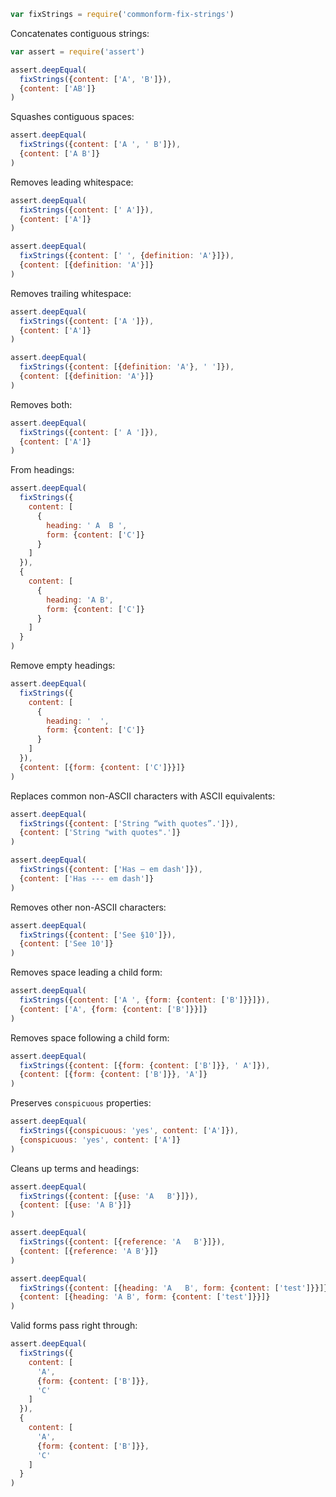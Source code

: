 ```javascript
var fixStrings = require('commonform-fix-strings')
```

Concatenates contiguous strings:

```javascript
var assert = require('assert')

assert.deepEqual(
  fixStrings({content: ['A', 'B']}),
  {content: ['AB']}
)
```

Squashes contiguous spaces:

```javascript
assert.deepEqual(
  fixStrings({content: ['A ', ' B']}),
  {content: ['A B']}
)
```

Removes leading whitespace:

```javascript
assert.deepEqual(
  fixStrings({content: [' A']}),
  {content: ['A']}
)

assert.deepEqual(
  fixStrings({content: [' ', {definition: 'A'}]}),
  {content: [{definition: 'A'}]}
)
```

Removes trailing whitespace:

```javascript
assert.deepEqual(
  fixStrings({content: ['A ']}),
  {content: ['A']}
)

assert.deepEqual(
  fixStrings({content: [{definition: 'A'}, ' ']}),
  {content: [{definition: 'A'}]}
)
```

Removes both:

```javascript
assert.deepEqual(
  fixStrings({content: [' A ']}),
  {content: ['A']}
)
```

From headings:

```javascript
assert.deepEqual(
  fixStrings({
    content: [
      {
        heading: ' A  B ',
        form: {content: ['C']}
      }
    ]
  }),
  {
    content: [
      {
        heading: 'A B',
        form: {content: ['C']}
      }
    ]
  }
)
```

Remove empty headings:

```javascript
assert.deepEqual(
  fixStrings({
    content: [
      {
        heading: '  ',
        form: {content: ['C']}
      }
    ]
  }),
  {content: [{form: {content: ['C']}}]}
)
```

Replaces common non-ASCII characters with ASCII equivalents:

```javascript
assert.deepEqual(
  fixStrings({content: ['String “with quotes”.']}),
  {content: ['String "with quotes".']}
)

assert.deepEqual(
  fixStrings({content: ['Has — em dash']}),
  {content: ['Has --- em dash']}
)
```

Removes other non-ASCII characters:

```javascript
assert.deepEqual(
  fixStrings({content: ['See §10']}),
  {content: ['See 10']}
)
```

Removes space leading a child form:

```javascript
assert.deepEqual(
  fixStrings({content: ['A ', {form: {content: ['B']}}]}),
  {content: ['A', {form: {content: ['B']}}]}
)
```

Removes space following a child form:

```javascript
assert.deepEqual(
  fixStrings({content: [{form: {content: ['B']}}, ' A']}),
  {content: [{form: {content: ['B']}}, 'A']}
)
```

Preserves `conspicuous` properties:

```javascript
assert.deepEqual(
  fixStrings({conspicuous: 'yes', content: ['A']}),
  {conspicuous: 'yes', content: ['A']}
)
```

Cleans up terms and headings:

```javascript
assert.deepEqual(
  fixStrings({content: [{use: 'A   B'}]}),
  {content: [{use: 'A B'}]}
)

assert.deepEqual(
  fixStrings({content: [{reference: 'A   B'}]}),
  {content: [{reference: 'A B'}]}
)

assert.deepEqual(
  fixStrings({content: [{heading: 'A   B', form: {content: ['test']}}]}),
  {content: [{heading: 'A B', form: {content: ['test']}}]}
)
```

Valid forms pass right through:

```javascript
assert.deepEqual(
  fixStrings({
    content: [
      'A',
      {form: {content: ['B']}},
      'C'
    ]
  }),
  {
    content: [
      'A',
      {form: {content: ['B']}},
      'C'
    ]
  }
)
```

